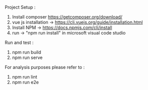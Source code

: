 Project Setup :
1. Install composer https://getcomposer.org/download/
2. vue js installation -> https://cli.vuejs.org/guide/installation.html
3. Install NPM -> https://docs.npmjs.com/cli/install
4. run -> "npm run install" in microsoft visual code studio 

Run and test :
1. npm run build
2. npm run serve

For analysis purposes please refer to :
1. npm run lint
2. npm run e2e
